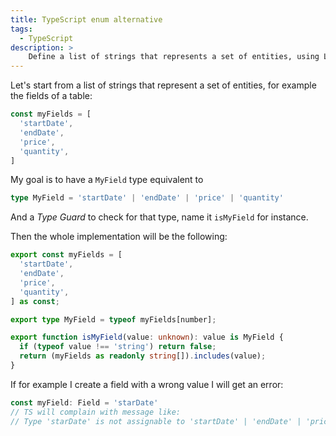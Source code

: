 ```yaml
---
title: TypeScript enum alternative
tags:
  - TypeScript
description: >
    Define a list of strings that represents a set of entities, using Literal Types instead of Enum
---
```


Let's start from a list of strings that represent a set of entities, for example the fields of a table:

```typescript
const myFields = [
  'startDate',
  'endDate',
  'price',
  'quantity',
]
```

My goal is to have a `MyField` type equivalent to

```typescript
type MyField = 'startDate' | 'endDate' | 'price' | 'quantity'
```

And a *Type Guard* to check for that type, name it `isMyField` for instance.

Then the whole implementation will be the following:

```typescript
export const myFields = [
  'startDate',
  'endDate',
  'price',
  'quantity',
] as const;

export type MyField = typeof myFields[number];

export function isMyField(value: unknown): value is MyField {
  if (typeof value !== 'string') return false;
  return (myFields as readonly string[]).includes(value);
}
```

If for example I create a field with a wrong value I will get an error:

```typescript
const myField: Field = 'starDate'
// TS will complain with message like:
// Type 'starDate' is not assignable to 'startDate' | 'endDate' | 'price' | 'quantity'
```

